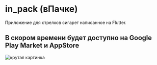 # in_pack (вПачке)

Приложение для стрелков сигарет написанное на Flutter.

## В скором времени будет доступно на Google Play Market и AppStore

![крутая картинка](https://sun9-79.userapi.com/impf/_oEnVEqQSGzbhA4aNj3zvBvihjgxCaGPHmfPPQ/saN7liJP4a4.jpg?size=1080x888&quality=95&sign=a366e752faf41b93cbac69c3aae79a87&type=album)

